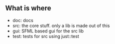 What is where
-------------

* doc: docs
* src: the core stuff. only a lib is made out of this
* gui: SFML based gui for the src lib
* test: tests for src using just::test
